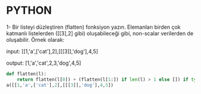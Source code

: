 # PYTHON
1- Bir listeyi düzleştiren (flatten) fonksiyon yazın. Elemanları birden çok katmanlı listelerden ([[3],2] gibi) oluşabileceği gibi, non-scalar verilerden de oluşabilir. Örnek olarak:

input: [[1,'a',['cat'],2],[[[3]],'dog'],4,5]

output: [1,'a','cat',2,3,'dog',4,5]

```py
def flatten(l): 
    return flatten(l[0]) + (flatten(l[1:]) if len(l) > 1 else []) if type(l) is list else [l]
a([[1,'a',['cat'],2],[[[3]],'dog'],4,5])
````
